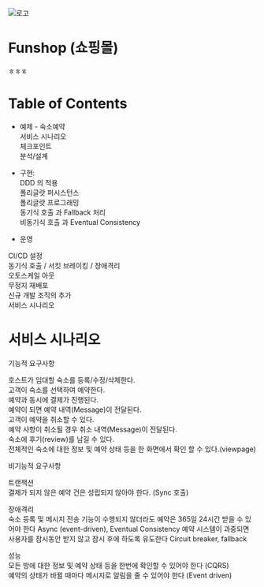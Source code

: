 ![로고](https://user-images.githubusercontent.com/87048674/131634949-6eaffd62-c54d-46ec-8d9f-2da9a2796eef.png)
# Funshop (쇼핑몰)

ㅎㅎㅎ

# Table of Contents

- 예제 - 숙소예약  
서비스 시나리오  
체크포인트  
분석/설계  

- 구현:  
DDD 의 적용  
폴리글랏 퍼시스턴스  
폴리글랏 프로그래밍  
동기식 호출 과 Fallback 처리  
비동기식 호출 과 Eventual Consistency  

- 운영  

CI/CD 설정  
동기식 호출 / 서킷 브레이킹 / 장애격리  
오토스케일 아웃  
무정지 재배포  
신규 개발 조직의 추가  
서비스 시나리오  


# 서비스 시나리오

기능적 요구사항  

호스트가 임대할 숙소를 등록/수정/삭제한다.  
고객이 숙소를 선택하여 예약한다.  
예약과 동시에 결제가 진행된다.  
예약이 되면 예약 내역(Message)이 전달된다.  
고객이 예약을 취소할 수 있다.  
예약 사항이 취소될 경우 취소 내역(Message)이 전달된다.  
숙소에 후기(review)를 남길 수 있다.  
전체적인 숙소에 대한 정보 및 예약 상태 등을 한 화면에서 확인 할 수 있다.(viewpage)  


비기능적 요구사항

트랜잭션  
결제가 되지 않은 예약 건은 성립되지 않아야 한다. (Sync 호출)  

장애격리  
숙소 등록 및 메시지 전송 기능이 수행되지 않더라도 예약은 365일 24시간 받을 수 있어야 한다 Async (event-driven), Eventual Consistency
예약 시스템이 과중되면 사용자를 잠시동안 받지 않고 잠시 후에 하도록 유도한다 Circuit breaker, fallback  

성능  
모든 방에 대한 정보 및 예약 상태 등을 한번에 확인할 수 있어야 한다 (CQRS)  
예약의 상태가 바뀔 때마다 메시지로 알림을 줄 수 있어야 한다 (Event driven)


